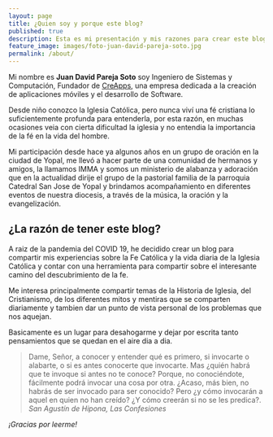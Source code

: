 ```yaml
---
layout: page
title: ¿Quien soy y porque este blog?
published: true
description: Esta es mi presentación y mis razones para crear este blog
feature_image: images/foto-juan-david-pareja-soto.jpg
permalink: /about/
---
```


Mi nombre es **Juan David Pareja Soto** soy Ingeniero de Sistemas y Computación, Fundador de [CreApps](https://www.creapps.co), una empresa dedicada a la creación de aplicaciones móviles y el desarrollo de Software.

Desde niño conozco la Iglesia Católica, pero nunca viví una fé cristiana lo suficientemente profunda para entenderla, por esta razón, en muchas ocasiones veia con cierta dificultad la iglesia y no entendia la importancia de la fé en la vida del hombre.

Mi participación desde hace ya algunos años en un grupo de oración en la ciudad de Yopal, me llevó a hacer parte de una comunidad de hermanos y amigos, la llamamos IMMA y somos un ministerio de alabanza y adoración que en la actualidad dirije el grupo de la pastorial familia de la parroquia Catedral San Jose de Yopal y brindamos acompañamiento en diferentes eventos de nuestra diocesis, a través de la música, la oración y la evangelización.

## ¿La razón de tener este blog?
A raiz de la pandemia del COVID 19, he decidido crear un blog para compartir mis experiencias sobre la Fe Católica y la vida diaria de la Iglesia Católica y contar con una herramienta para compartir sobre el interesante camino del descubrimiento de la fe.

Me interesa principalmente compartir temas de la Historia de Iglesia, del Cristianismo, de los diferentes mitos y mentiras que se comparten diariamente y tambien dar un punto de vista personal de los problemas que nos aquejan.

Basicamente es un lugar para desahogarme y dejar por escrita tanto pensamientos que se quedan en el aire dia a dia.

>Dame, Señor, a conocer y entender qué es primero, si invocarte o alabarte, o si es antes conocerte que invocarte. Mas ¿quién habrá que te invoque si antes no te conoce? Porque, no conociéndote, fácilmente podrá invocar una cosa por otra. ¿Acaso, más bien, no habrás de ser invocado para ser conocido? Pero ¿y cómo invocarán a aquel en quien no han creído? ¿Y cómo creerán si no se les predica?. <cite>San Agustín de Hipona, Las Confesiones</cite>

*¡Gracias por leerme!*
